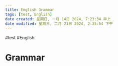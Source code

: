 ```yaml
---
title: English Grammar
tags: [test, English]
date created: 星期日, 一月 14日 2024, 7:23:34 早上
date modified: 星期三, 二月 21日 2024, 2:35:54 下午
---
```


#test #English 
# Grammar





